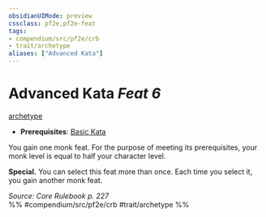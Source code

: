 ```yaml
---
obsidianUIMode: preview
cssclass: pf2e,pf2e-feat
tags:
- compendium/src/pf2e/crb
- trait/archetype
aliases: ["Advanced Kata"]
---
```

# Advanced Kata  *Feat 6*  
[archetype](../../Rules/traits/archetype.md)  

- **Prerequisites**: [Basic Kata](basic-kata.md)

You gain one monk feat. For the purpose of meeting its prerequisites, your monk level is equal to half your character level.

**Special.** You can select this feat more than once. Each time you select it, you gain another monk feat.

*Source: Core Rulebook p. 227*  
%% #compendium/src/pf2e/crb #trait/archetype %%
